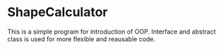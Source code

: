 # ShapeCalculator
<p>This is a simple program for introduction of OOP. Interface and abstract class is used for more flexible and reausable code. </p>

